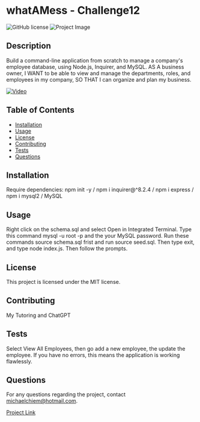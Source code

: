 
# whatAMess - Challenge12

![GitHub license](https://img.shields.io/badge/license-MIT-blue.svg)
![Project Image](https://www.youtube.com/watch?v=Q0aZPVbVpb8)

## Description
Build a command-line application from scratch to manage a company's employee database, using Node.js, Inquirer, and MySQL. AS A business owner, I WANT to be able to view and manage the departments, roles, and employees in my company, SO THAT I can organize and plan my business.

[![Video](https://pbs.twimg.com/profile_images/1255113654049128448/J5Yt92WW_400x400.png)](https://youtu.be/Q0aZPVbVpb8)

## Table of Contents
- [Installation](#installation)
- [Usage](#usage)
- [License](#license)
- [Contributing](#contributing)
- [Tests](#tests)
- [Questions](#questions)

## Installation
Require dependencies: npm init -y / npm i inquirer@^8.2.4 / npm i express / npm i mysql2 / MySQL

## Usage
Right click on the schema.sql and select Open in Integrated Terminal. Type this command mysql -u root -p and the your MySQL password. Run these commands source schema.sql frist and run source seed.sql. Then type exit, and type node index.js. Then follow the prompts.

## License
This project is licensed under the MIT license.

## Contributing
My Tutoring and ChatGPT

## Tests
Select View All Employees, then go add a new employee, the update the employee. If you have no errors, this means the application is working flawlessly.

## Questions
For any questions regarding the project, contact michaelchiem@hotmail.com.

[Project Link](https://github.com/Michael-Chiem/whatAMess)
